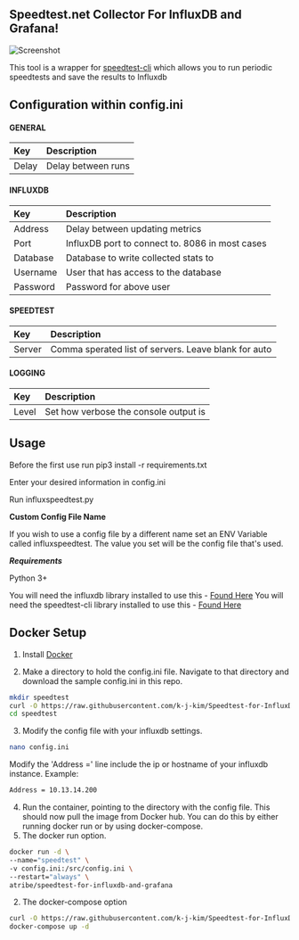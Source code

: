 ## **Speedtest.net Collector For InfluxDB and Grafana!**

![Screenshot](https://puu.sh/tmfOA/b5576e88de.png)

This tool is a wrapper for [speedtest-cli](https://github.com/sivel/speedtest-cli) which allows you to run periodic speedtests and save the results to Influxdb

## Configuration within config.ini

#### GENERAL

| Key   | Description        |
| :---- | :----------------- |
| Delay | Delay between runs |

#### INFLUXDB

| Key      | Description                                     |
| :------- | :---------------------------------------------- |
| Address  | Delay between updating metrics                  |
| Port     | InfluxDB port to connect to. 8086 in most cases |
| Database | Database to write collected stats to            |
| Username | User that has access to the database            |
| Password | Password for above user                         |

#### SPEEDTEST

| Key    | Description                                          |
| :----- | :--------------------------------------------------- |
| Server | Comma sperated list of servers. Leave blank for auto |

#### LOGGING

| Key   | Description                           |
| :---- | :------------------------------------ |
| Level | Set how verbose the console output is |

## Usage

Before the first use run pip3 install -r requirements.txt

Enter your desired information in config.ini

Run influxspeedtest.py

**Custom Config File Name**

If you wish to use a config file by a different name set an ENV Variable called influxspeedtest. The value you set will be the config file that's used.

**_Requirements_**

Python 3+

You will need the influxdb library installed to use this - [Found Here](https://github.com/influxdata/influxdb-python)
You will need the speedtest-cli library installed to use this - [Found Here](https://github.com/sivel/speedtest-cli)

## Docker Setup

1. Install [Docker](https://www.docker.com/)

2. Make a directory to hold the config.ini file. Navigate to that directory and download the sample config.ini in this repo.

```bash
mkdir speedtest
curl -O https://raw.githubusercontent.com/k-j-kim/Speedtest-for-InfluxDB-and-Grafana/master/config.ini speedtest/config.ini
cd speedtest
```

3. Modify the config file with your influxdb settings.

```bash
nano config.ini
```

Modify the 'Address =' line include the ip or hostname of your influxdb instance.
Example:

```bash
Address = 10.13.14.200
```

4. Run the container, pointing to the directory with the config file. This should now pull the image from Docker hub. You can do this by either running docker run or by using docker-compose.
1. The docker run option.

```bash
docker run -d \
--name="speedtest" \
-v config.ini:/src/config.ini \
--restart="always" \
atribe/speedtest-for-influxdb-and-grafana
```

2.  The docker-compose option

```bash
curl -O https://raw.githubusercontent.com/k-j-kim/Speedtest-for-InfluxDB-and-Grafana/master/docker-compose.yml docker-compose.yml
docker-compose up -d
```
